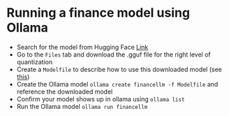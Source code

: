 # Running a finance model using Ollama

- Search for the model from Hugging Face [Link](https://huggingface.co/TheBloke/finance-LLM-13B-GGUF/tree/main)
- Go to the `Files` tab and download the .gguf file for the right level of quantization
- Create a `Modelfile` to describe how to use this downloaded model (see [this](./Modelfile))
- Create the Ollama model `ollama create financellm -f Modelfile` and reference the downloaded model
- Confirm your model shows up in ollama using `ollama list`
- Run the Ollama model `ollama run financellm`
